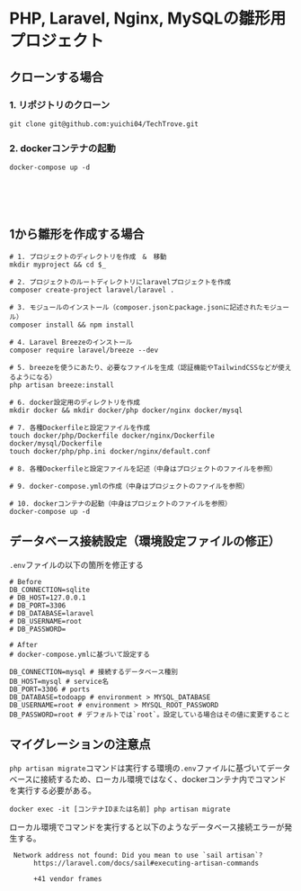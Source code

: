 # PHP, Laravel, Nginx, MySQLの雛形用プロジェクト
## クローンする場合
### 1. リポジトリのクローン
```shell
git clone git@github.com:yuichi04/TechTrove.git
```
### 2. dockerコンテナの起動
```shell
docker-compose up -d
```

<br>
<br>
<br>

## 1から雛形を作成する場合
```shell
# 1. プロジェクトのディレクトリを作成　&　移動
mkdir myproject && cd $_

# 2. プロジェクトのルートディレクトリにlaravelプロジェクトを作成
composer create-project laravel/laravel .

# 3. モジュールのインストール（composer.jsonとpackage.jsonに記述されたモジュール）
composer install && npm install

# 4. Laravel Breezeのインストール
composer require laravel/breeze --dev

# 5. breezeを使うにあたり、必要なファイルを生成（認証機能やTailwindCSSなどが使えるようになる）
php artisan breeze:install

# 6. docker設定用のディレクトリを作成
mkdir docker && mkdir docker/php docker/nginx docker/mysql

# 7. 各種Dockerfileと設定ファイルを作成
touch docker/php/Dockerfile docker/nginx/Dockerfile docker/mysql/Dockerfile
touch docker/php/php.ini docker/nginx/default.conf

# 8. 各種Dockerfileと設定ファイルを記述（中身はプロジェクトのファイルを参照）

# 9. docker-compose.ymlの作成（中身はプロジェクトのファイルを参照）

# 10. dockerコンテナの起動（中身はプロジェクトのファイルを参照）
docker-compose up -d
```

## データベース接続設定（環境設定ファイルの修正）
`.env`ファイルの以下の箇所を修正する
```
# Before
DB_CONNECTION=sqlite
# DB_HOST=127.0.0.1
# DB_PORT=3306
# DB_DATABASE=laravel
# DB_USERNAME=root
# DB_PASSWORD=

# After
# docker-compose.ymlに基づいて設定する

DB_CONNECTION=mysql # 接続するデータベース種別
DB_HOST=mysql # service名
DB_PORT=3306 # ports
DB_DATABASE=todoapp # environment > MYSQL_DATABASE
DB_USERNAME=root # environment > MYSQL_ROOT_PASSWORD
DB_PASSWORD=root # デフォルトでは`root`。設定している場合はその値に変更すること
```


## マイグレーションの注意点
`php artisan migrate`コマンドは実行する環境の`.env`ファイルに基づいてデータベースに接続するため、ローカル環境ではなく、dockerコンテナ内でコマンドを実行する必要がある。<br>
```shell
docker exec -it [コンテナIDまたは名前] php artisan migrate
```
ローカル環境でコマンドを実行すると以下のようなデータベース接続エラーが発生する。
```shell
 Network address not found: Did you mean to use `sail artisan`? 
      https://laravel.com/docs/sail#executing-artisan-commands

      +41 vendor frames 
```
